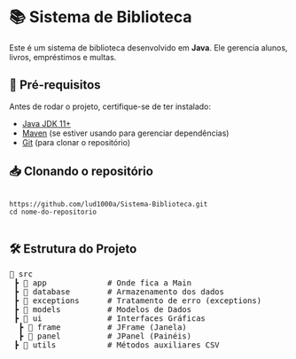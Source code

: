 <h1>📚 Sistema de Biblioteca</h1>

<p>Este é um sistema de biblioteca desenvolvido em <strong>Java</strong>. Ele gerencia alunos, livros, empréstimos e multas.</p>

<h2>📌 Pré-requisitos</h2>

<p>Antes de rodar o projeto, certifique-se de ter instalado:</p>
<ul>
  <li><a href="https://www.oracle.com/java/technologies/javase-jdk11-downloads.html">Java JDK 11+</a></li>
  <li><a href="https://maven.apache.org/">Maven</a> (se estiver usando para gerenciar dependências)</li>
  <li><a href="https://git-scm.com/">Git</a> (para clonar o repositório)</li>
</ul>

<h2>📥 Clonando o repositório</h2>

<pre>
<code>
https://github.com/lud1000a/Sistema-Biblioteca.git
cd nome-do-repositorio
</code>
</pre>

<h2>🛠 Estrutura do Projeto</h2>

<pre>
📂 src
 ┣ 📂 app             # Onde fica a Main 
 ┣ 📂 database        # Armazenamento dos dados
 ┣ 📂 exceptions      # Tratamento de erro (exceptions)
 ┣ 📂 models          # Modelos de Dados 
 ┣ 📂 ui              # Interfaces Gráficas
  ┣ 📂 frame          # JFrame (Janela)
  ┣ 📂 panel          # JPanel (Painéis)
 ┣ 📂 utils           # Métodos auxiliares CSV
</pre>

<pre>
<code>


